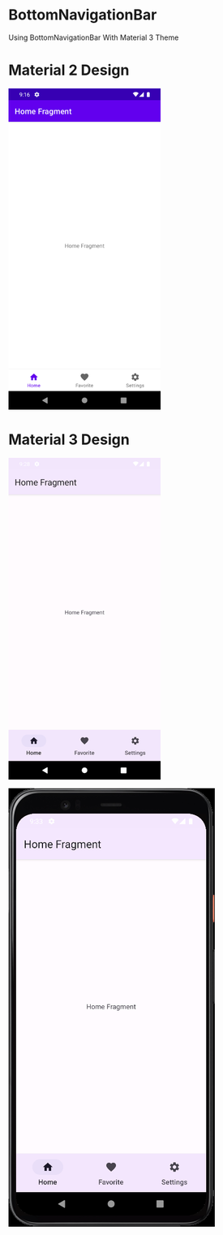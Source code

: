 # BottomNavigationBar
Using BottomNavigationBar With Material 3 Theme

# Material 2 Design
<img src="/screenshot/Screenshot_m2.png" width="300">

# Material 3 Design
<img src="/screenshot/Screenshot_m3.png" width="300">

![Showcase](/screenshot/M3Demo.gif)
